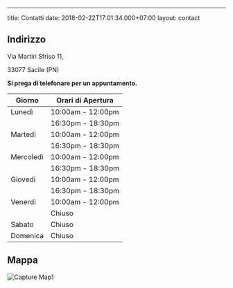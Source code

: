 ---
title: Contatti
date: 2018-02-22T17:01:34.000+07:00
layout: contact

## Indirizzo

Via Martiri Sfriso 11,

33077 Sacile (PN)

**Si prega di telefonare per un appuntamento.**

| Giorno | Orari di Apertura |
| --- | --- |
| Lunedì | 10:00am - 12:00pm |
|  | 16:30pm - 18:30pm |
| Martedì | 10:00am - 12:00pm |
|  | 16:30pm - 18:30pm |
| Mercoledì | 10:00am - 12:00pm |
|  | 16:30pm - 18:30pm |
| Giovedì | 10:00am - 12:00pm |
|  | 16:30pm - 18:30pm |
| Venerdì | 10:00am - 12:00pm |
|  | Chiuso |
| Sabato | Chiuso |
| Domenica | Chiuso |

## Mappa 
![Capture Map1](https://user-images.githubusercontent.com/67108774/172809498-6e47a40f-9d51-4880-8629-0cfa76cc91d0.JPG)
